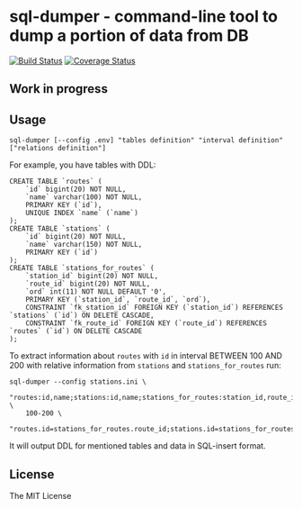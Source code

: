 # sql-dumper - command-line tool to dump a portion of data from DB

[![Build Status](https://travis-ci.org/rnixik/sql-dumper.svg?branch=master)](https://travis-ci.org/rnixik/sql-dumper) [![Coverage Status](https://coveralls.io/repos/github/rnixik/sql-dumper/badge.svg?branch=master)](https://coveralls.io/github/rnixik/sql-dumper?branch=master)

## Work in progress

## Usage

```
sql-dumper [--config .env] "tables definition" "interval definition" ["relations definition"]
```

For example, you have tables with DDL:

```
CREATE TABLE `routes` (
    `id` bigint(20) NOT NULL,
    `name` varchar(100) NOT NULL,
    PRIMARY KEY (`id`),
    UNIQUE INDEX `name` (`name`)
);
CREATE TABLE `stations` (
    `id` bigint(20) NOT NULL,
    `name` varchar(150) NOT NULL,
    PRIMARY KEY (`id`)
);
CREATE TABLE `stations_for_routes` (
    `station_id` bigint(20) NOT NULL,
    `route_id` bigint(20) NOT NULL,
    `ord` int(11) NOT NULL DEFAULT '0',
    PRIMARY KEY (`station_id`, `route_id`, `ord`),
    CONSTRAINT `fk_station_id` FOREIGN KEY (`station_id`) REFERENCES `stations` (`id`) ON DELETE CASCADE,
    CONSTRAINT `fk_route_id` FOREIGN KEY (`route_id`) REFERENCES `routes` (`id`) ON DELETE CASCADE
);
```

To extract information about `routes` with `id` in interval BETWEEN 100 AND 200 with relative information from
`stations` and `stations_for_routes` run:


```
sql-dumper --config stations.ini \
    "routes:id,name;stations:id,name;stations_for_routes:station_id,route_id,ord" \
    100-200 \
    "routes.id=stations_for_routes.route_id;stations.id=stations_for_routes.station_id"
```

It will output DDL for mentioned tables and data in SQL-insert format.

## License

The MIT License

